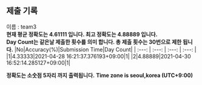 


  
## 제출 기록  
이름 : team3  
**현재 평균 정확도는 4.61111 입니다. 최고 정확도는 4.88889 입니다.**  
**Day Count는 같은날 제출한 횟수를 의미 합니다. 총 제출 횟수는 30번으로 제한 됩니다.**
|No|Accuracy(%)|Submission Time|Day Count|
| :---: | :---: | :---: | :---: |
|1|4.33333|2021-04-28 16:21:37.376193+09:00|1|
|2|4.88889|2021-04-30 16:52:14.285127+09:00|1|


**정확도는 소숫점 5자리 까지 출력됩니다.**
**Time zone is seoul,korea (UTC+9:00)**
